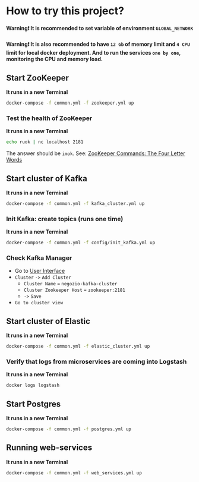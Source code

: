 # How to try this project?

#### Warning❗ It is recommended to set variable of environment `GLOBAL_NETWORK`
#### Warning❗ It is also recommended to have `12 Gb` of memory limit and `4 CPU` limit for local docker deployment. And to run the services `one by one`, monitoring the CPU and memory load.

## Start ZooKeeper
**It runs in a new Terminal**
```sh
docker-compose -f common.yml -f zookeeper.yml up
```
### Test the health of ZooKeeper
**It runs in a new Terminal**
```sh
echo ruok | nc localhost 2181
```
The answer should be `imok`. See: [ZooKeeper Commands: The Four Letter Words](https://zookeeper.apache.org/doc/r3.1.2/zookeeperAdmin.html#sc_zkCommands)


## Start cluster of Kafka
**It runs in a new Terminal**
```sh
docker-compose -f common.yml -f kafka_cluster.yml up
```
### Init Kafka: create topics (runs one time)
**It runs in a new Terminal**
```sh
docker-compose -f common.yml -f config/init_kafka.yml up
```
### Check Kafka Manager
- Go to [User Interface](http://localhost:9000/)
- `Cluster` `->` `Add Cluster`
  - `Cluster Name` `=` `negozio-kafka-cluster`
  - `Cluster Zookeeper Host` `=` `zookeeper:2181`
  - `->` `Save`
- `Go to cluster view`


## Start cluster of Elastic
**It runs in a new Terminal**
```sh
docker-compose -f common.yml -f elastic_cluster.yml up
```
### Verify that logs from microservices are coming into Logstash
**It runs in a new Terminal**
```sh
docker logs logstash
```

## Start Postgres
**It runs in a new Terminal**
```sh
docker-compose -f common.yml -f postgres.yml up
```


## Running web-services
**It runs in a new Terminal**
```sh
docker-compose -f common.yml -f web_services.yml up
```
